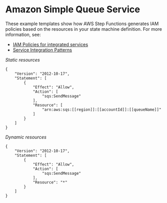 # Amazon Simple Queue Service<a name="sqs-iam"></a>

These example templates show how AWS Step Functions generates IAM policies based on the resources in your state machine definition\. For more information, see:
+ [IAM Policies for integrated services](service-integration-iam-templates.md)
+ [Service Integration Patterns](connect-to-resource.md)

*Static resources*

```
{
    "Version": "2012-10-17",
    "Statement": [
        {
            "Effect": "Allow",
            "Action": [
                "sqs:SendMessage"
            ],
            "Resource": [
                "arn:aws:sqs:[[region]]:[[accountId]]:[[queueName]]"
            ]
        }
    ]
}
```

*Dynamic resources*

```
{
    "Version": "2012-10-17",
    "Statement": [
        {
            "Effect": "Allow",
            "Action": [
                "sqs:SendMessage"
            ],
            "Resource": "*"
        }
    ]
}
```
